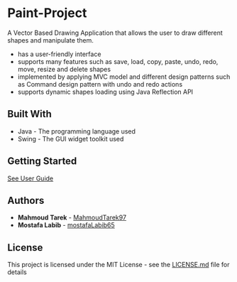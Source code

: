 # Paint-Project

A Vector Based Drawing Application that allows the user to draw different shapes and manipulate them.
* has a user-friendly interface
* supports many features such as save, load, copy, paste, undo, redo, move, resize and delete shapes
* implemented by applying MVC model and different design patterns such as Command design pattern with undo and redo actions
* supports dynamic shapes loading using Java Reflection API

## Built With
* Java - The programming language used
* Swing - The GUI widget toolkit used

## Getting Started
[See User Guide](https://docs.google.com/document/d/1aBmjGyNOZRfxBOj0UPWo5OMOv6sGYp1cqiZPauOR0iw/)


## Authors
* **Mahmoud Tarek** - [MahmoudTarek97](https://github.com/MahmoudTarek97)
* **Mostafa Labib** - [mostafaLabib65](https://github.com/mostafaLabib65/)

## License
This project is licensed under the MIT License - see the [LICENSE.md](LICENSE.md) file for details

